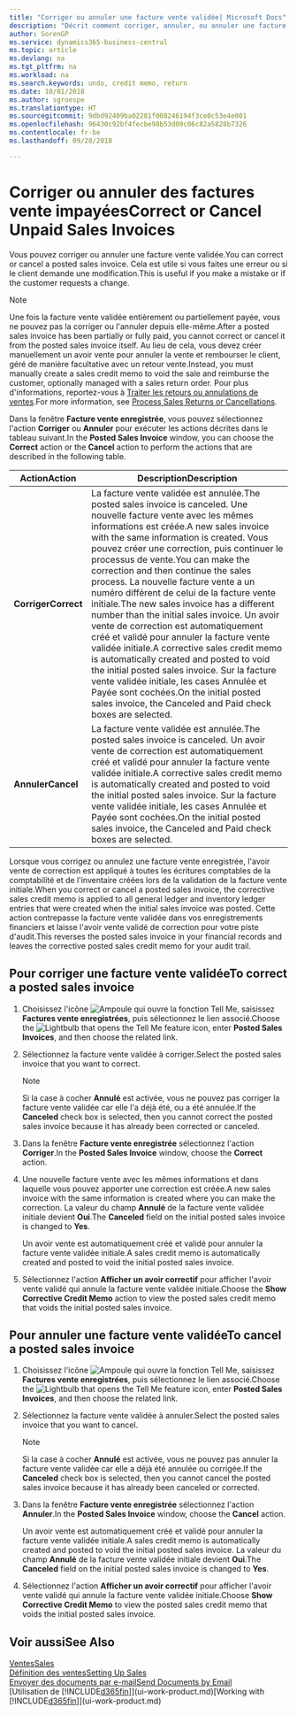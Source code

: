 ```yaml
---
title: "Corriger ou annuler une facture vente validée| Microsoft Docs"
description: "Décrit comment corriger, annuler, ou annuler une facture vente enregistrée et lettrer un avoir vente."
author: SorenGP
ms.service: dynamics365-business-central
ms.topic: article
ms.devlang: na
ms.tgt_pltfrm: na
ms.workload: na
ms.search.keywords: undo, credit memo, return
ms.date: 10/01/2018
ms.author: sgroespe
ms.translationtype: HT
ms.sourcegitcommit: 9dbd92409ba02281f008246194f3ce0c53e4e001
ms.openlocfilehash: 96430c92bf4fecbe98b53d09c06c82a5828b7326
ms.contentlocale: fr-be
ms.lasthandoff: 09/28/2018

---
```

# <a name="correct-or-cancel-unpaid-sales-invoices"></a><span data-ttu-id="431dc-103">Corriger ou annuler des factures vente impayées</span><span class="sxs-lookup"><span data-stu-id="431dc-103">Correct or Cancel Unpaid Sales Invoices</span></span>
<span data-ttu-id="431dc-104">Vous pouvez corriger ou annuler une facture vente validée.</span><span class="sxs-lookup"><span data-stu-id="431dc-104">You can correct or cancel a posted sales invoice.</span></span> <span data-ttu-id="431dc-105">Cela est utile si vous faites une erreur ou si le client demande une modification.</span><span class="sxs-lookup"><span data-stu-id="431dc-105">This is useful if you make a mistake or if the customer requests a change.</span></span>

> [!NOTE]  
>   <span data-ttu-id="431dc-106">Une fois la facture vente validée entièrement ou partiellement payée, vous ne pouvez pas la corriger ou l'annuler depuis elle-même.</span><span class="sxs-lookup"><span data-stu-id="431dc-106">After a posted sales invoice has been partially or fully paid, you cannot correct or cancel it from the posted sales invoice itself.</span></span> <span data-ttu-id="431dc-107">Au lieu de cela, vous devez créer manuellement un avoir vente pour annuler la vente et rembourser le client, géré de manière facultative avec un retour vente.</span><span class="sxs-lookup"><span data-stu-id="431dc-107">Instead, you must manually create a sales credit memo to void the sale and reimburse the customer, optionally managed with a sales return order.</span></span> <span data-ttu-id="431dc-108">Pour plus d'informations, reportez-vous à [Traiter les retours ou annulations de ventes](sales-how-process-sales-returns-cancellations.md).</span><span class="sxs-lookup"><span data-stu-id="431dc-108">For more information, see [Process Sales Returns or Cancellations](sales-how-process-sales-returns-cancellations.md).</span></span>

<span data-ttu-id="431dc-109">Dans la fenêtre **Facture vente enregistrée**, vous pouvez sélectionnez l'action **Corriger** ou **Annuler** pour exécuter les actions décrites dans le tableau suivant.</span><span class="sxs-lookup"><span data-stu-id="431dc-109">In the **Posted Sales Invoice** window, you can choose the **Correct** action or the **Cancel** action to perform the actions that are described in the following table.</span></span>

| <span data-ttu-id="431dc-110">Action</span><span class="sxs-lookup"><span data-stu-id="431dc-110">Action</span></span> | <span data-ttu-id="431dc-111">Description</span><span class="sxs-lookup"><span data-stu-id="431dc-111">Description</span></span> |
| --- | --- |
| <span data-ttu-id="431dc-112">**Corriger**</span><span class="sxs-lookup"><span data-stu-id="431dc-112">**Correct**</span></span> |<span data-ttu-id="431dc-113">La facture vente validée est annulée.</span><span class="sxs-lookup"><span data-stu-id="431dc-113">The posted sales invoice is canceled.</span></span> <span data-ttu-id="431dc-114">Une nouvelle facture vente avec les mêmes informations est créée.</span><span class="sxs-lookup"><span data-stu-id="431dc-114">A new sales invoice with the same information is created.</span></span> <span data-ttu-id="431dc-115">Vous pouvez créer une correction, puis continuer le processus de vente.</span><span class="sxs-lookup"><span data-stu-id="431dc-115">You can make the correction and then continue the sales process.</span></span> <span data-ttu-id="431dc-116">La nouvelle facture vente a un numéro différent de celui de la facture vente initiale.</span><span class="sxs-lookup"><span data-stu-id="431dc-116">The new sales invoice has a different number than the initial sales invoice.</span></span> <span data-ttu-id="431dc-117">Un avoir vente de correction est automatiquement créé et validé pour annuler la facture vente validée initiale.</span><span class="sxs-lookup"><span data-stu-id="431dc-117">A corrective sales credit memo is automatically created and posted to void the initial posted sales invoice.</span></span> <span data-ttu-id="431dc-118">Sur la facture vente validée initiale, les cases Annulée et Payée sont cochées.</span><span class="sxs-lookup"><span data-stu-id="431dc-118">On the initial posted sales invoice, the Canceled and Paid check boxes are selected.</span></span> |
| <span data-ttu-id="431dc-119">**Annuler**</span><span class="sxs-lookup"><span data-stu-id="431dc-119">**Cancel**</span></span> |<span data-ttu-id="431dc-120">La facture vente validée est annulée.</span><span class="sxs-lookup"><span data-stu-id="431dc-120">The posted sales invoice is canceled.</span></span> <span data-ttu-id="431dc-121">Un avoir vente de correction est automatiquement créé et validé pour annuler la facture vente validée initiale.</span><span class="sxs-lookup"><span data-stu-id="431dc-121">A corrective sales credit memo is automatically created and posted to void the initial posted sales invoice.</span></span> <span data-ttu-id="431dc-122">Sur la facture vente validée initiale, les cases Annulée et Payée sont cochées.</span><span class="sxs-lookup"><span data-stu-id="431dc-122">On the initial posted sales invoice, the Canceled and Paid check boxes are selected.</span></span> |

<span data-ttu-id="431dc-123">Lorsque vous corrigez ou annulez une facture vente enregistrée, l'avoir vente de correction est appliqué à toutes les écritures comptables de la comptabilité et de l'inventaire créées lors de la validation de la facture vente initiale.</span><span class="sxs-lookup"><span data-stu-id="431dc-123">When you correct or cancel a posted sales invoice, the corrective sales credit memo is applied to all general ledger and inventory ledger entries that were created when the initial sales invoice was posted.</span></span> <span data-ttu-id="431dc-124">Cette action contrepasse la facture vente validée dans vos enregistrements financiers et laisse l'avoir vente validé de correction pour votre piste d'audit.</span><span class="sxs-lookup"><span data-stu-id="431dc-124">This reverses the posted sales invoice in your financial records and leaves the corrective posted sales credit memo for your audit trail.</span></span>

## <a name="to-correct-a-posted-sales-invoice"></a><span data-ttu-id="431dc-125">Pour corriger une facture vente validée</span><span class="sxs-lookup"><span data-stu-id="431dc-125">To correct a posted sales invoice</span></span>
1. <span data-ttu-id="431dc-126">Choisissez l'icône ![Ampoule qui ouvre la fonction Tell Me](media/ui-search/search_small.png "Dites-moi ce que vous voulez faire"), saisissez **Factures vente enregistrées**, puis sélectionnez le lien associé.</span><span class="sxs-lookup"><span data-stu-id="431dc-126">Choose the ![Lightbulb that opens the Tell Me feature](media/ui-search/search_small.png "Tell me what you want to do") icon, enter **Posted Sales Invoices**, and then choose the related link.</span></span>  
2. <span data-ttu-id="431dc-127">Sélectionnez la facture vente validée à corriger.</span><span class="sxs-lookup"><span data-stu-id="431dc-127">Select the posted sales invoice that you want to correct.</span></span>

    > [!NOTE]  
    >   <span data-ttu-id="431dc-128">Si la case à cocher **Annulé** est activée, vous ne pouvez pas corriger la facture vente validée car elle l'a déjà été, ou a été annulée.</span><span class="sxs-lookup"><span data-stu-id="431dc-128">If the **Canceled** check box is selected, then you cannot correct the posted sales invoice because it has already been corrected or canceled.</span></span>
3. <span data-ttu-id="431dc-129">Dans la fenêtre **Facture vente enregistrée** sélectionnez l'action **Corriger**.</span><span class="sxs-lookup"><span data-stu-id="431dc-129">In the **Posted Sales Invoice** window, choose the **Correct** action.</span></span>  
4. <span data-ttu-id="431dc-130">Une nouvelle facture vente avec les mêmes informations et dans laquelle vous pouvez apporter une correction est créée.</span><span class="sxs-lookup"><span data-stu-id="431dc-130">A new sales invoice with the same information is created where you can make the correction.</span></span> <span data-ttu-id="431dc-131">La valeur du champ **Annulé** de la facture vente validée initiale devient **Oui**.</span><span class="sxs-lookup"><span data-stu-id="431dc-131">The **Canceled** field on the initial posted sales invoice is changed to **Yes**.</span></span>

    <span data-ttu-id="431dc-132">Un avoir vente est automatiquement créé et validé pour annuler la facture vente validée initiale.</span><span class="sxs-lookup"><span data-stu-id="431dc-132">A sales credit memo is automatically created and posted to void the initial posted sales invoice.</span></span>
5. <span data-ttu-id="431dc-133">Sélectionnez l'action **Afficher un avoir correctif** pour afficher l'avoir vente validé qui annule la facture vente validée initiale.</span><span class="sxs-lookup"><span data-stu-id="431dc-133">Choose the **Show Corrective Credit Memo** action to view the posted sales credit memo that voids the initial posted sales invoice.</span></span>

## <a name="to-cancel-a-posted-sales-invoice"></a><span data-ttu-id="431dc-134">Pour annuler une facture vente validée</span><span class="sxs-lookup"><span data-stu-id="431dc-134">To cancel a posted sales invoice</span></span>
1. <span data-ttu-id="431dc-135">Choisissez l'icône ![Ampoule qui ouvre la fonction Tell Me](media/ui-search/search_small.png "Dites-moi ce que vous voulez faire"), saisissez **Factures vente enregistrées**, puis sélectionnez le lien associé.</span><span class="sxs-lookup"><span data-stu-id="431dc-135">Choose the ![Lightbulb that opens the Tell Me feature](media/ui-search/search_small.png "Tell me what you want to do") icon, enter **Posted Sales Invoices**, and then choose the related link.</span></span>  
2. <span data-ttu-id="431dc-136">Sélectionnez la facture vente validée à annuler.</span><span class="sxs-lookup"><span data-stu-id="431dc-136">Select the posted sales invoice that you want to cancel.</span></span>

    > [!NOTE]  
    >   <span data-ttu-id="431dc-137">Si la case à cocher **Annulé** est activée, vous ne pouvez pas annuler la facture vente validée car elle a déjà été annulée ou corrigée.</span><span class="sxs-lookup"><span data-stu-id="431dc-137">If the **Canceled** check box is selected, then you cannot cancel the posted sales invoice because it has already been canceled or corrected.</span></span>
3. <span data-ttu-id="431dc-138">Dans la fenêtre **Facture vente enregistrée** sélectionnez l'action **Annuler**.</span><span class="sxs-lookup"><span data-stu-id="431dc-138">In the **Posted Sales Invoice** window, choose the **Cancel** action.</span></span>

    <span data-ttu-id="431dc-139">Un avoir vente est automatiquement créé et validé pour annuler la facture vente validée initiale.</span><span class="sxs-lookup"><span data-stu-id="431dc-139">A sales credit memo is automatically created and posted to void the initial posted sales invoice.</span></span> <span data-ttu-id="431dc-140">La valeur du champ **Annulé** de la facture vente validée initiale devient **Oui**.</span><span class="sxs-lookup"><span data-stu-id="431dc-140">The **Canceled** field on the initial posted sales invoice is changed to **Yes**.</span></span>
4. <span data-ttu-id="431dc-141">Sélectionnez l'action **Afficher un avoir correctif** pour afficher l'avoir vente validé qui annule la facture vente validée initiale.</span><span class="sxs-lookup"><span data-stu-id="431dc-141">Choose **Show Corrective Credit Memo** to view the posted sales credit memo that voids the initial posted sales invoice.</span></span>

## <a name="see-also"></a><span data-ttu-id="431dc-142">Voir aussi</span><span class="sxs-lookup"><span data-stu-id="431dc-142">See Also</span></span>
[<span data-ttu-id="431dc-143">Ventes</span><span class="sxs-lookup"><span data-stu-id="431dc-143">Sales</span></span>](sales-manage-sales.md)  
[<span data-ttu-id="431dc-144">Définition des ventes</span><span class="sxs-lookup"><span data-stu-id="431dc-144">Setting Up Sales</span></span>](sales-setup-sales.md)  
[<span data-ttu-id="431dc-145">Envoyer des documents par e-mail</span><span class="sxs-lookup"><span data-stu-id="431dc-145">Send Documents by Email</span></span>](ui-how-send-documents-email.md)  
<span data-ttu-id="431dc-146">[Utilisation de [!INCLUDE[d365fin](includes/d365fin_md.md)]](ui-work-product.md)</span><span class="sxs-lookup"><span data-stu-id="431dc-146">[Working with [!INCLUDE[d365fin](includes/d365fin_md.md)]](ui-work-product.md)</span></span>

